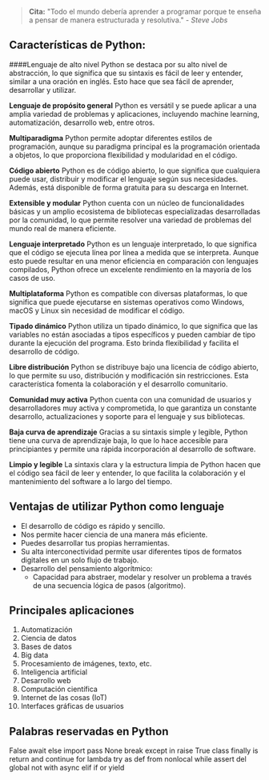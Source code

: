 > **Cita:** "Todo el mundo debería aprender a programar porque te enseña a pensar de manera estructurada y resolutiva." *- Steve Jobs*

## Características de Python:

####Lenguaje de alto nivel
Python se destaca por su alto nivel de abstracción, lo que significa que su sintaxis es fácil de leer y entender, similar a una oración en inglés. Esto hace que sea fácil de aprender, desarrollar y utilizar.

**Lenguaje de propósito general**
Python es versátil y se puede aplicar a una amplia variedad de problemas y aplicaciones, incluyendo machine learning, automatización, desarrollo web, entre otros.

**Multiparadigma**
Python permite adoptar diferentes estilos de programación, aunque su paradigma principal es la programación orientada a objetos, lo que proporciona flexibilidad y modularidad en el código.

**Código abierto**
Python es de código abierto, lo que significa que cualquiera puede usar, distribuir y modificar el lenguaje según sus necesidades. Además, está disponible de forma gratuita para su descarga en Internet.

**Extensible y modular**
Python cuenta con un núcleo de funcionalidades básicas y un amplio ecosistema de bibliotecas especializadas desarrolladas por la comunidad, lo que permite resolver una variedad de problemas del mundo real de manera eficiente.

**Lenguaje interpretado**
Python es un lenguaje interpretado, lo que significa que el código se ejecuta línea por línea a medida que se interpreta. Aunque esto puede resultar en una menor eficiencia en comparación con lenguajes compilados, Python ofrece un excelente rendimiento en la mayoría de los casos de uso.

**Multiplataforma**
Python es compatible con diversas plataformas, lo que significa que puede ejecutarse en sistemas operativos como Windows, macOS y Linux sin necesidad de modificar el código.

**Tipado dinámico**
Python utiliza un tipado dinámico, lo que significa que las variables no están asociadas a tipos específicos y pueden cambiar de tipo durante la ejecución del programa. Esto brinda flexibilidad y facilita el desarrollo de código.

**Libre distribución**
Python se distribuye bajo una licencia de código abierto, lo que permite su uso, distribución y modificación sin restricciones. Esta característica fomenta la colaboración y el desarrollo comunitario.

**Comunidad muy activa**
Python cuenta con una comunidad de usuarios y desarrolladores muy activa y comprometida, lo que garantiza un constante desarrollo, actualizaciones y soporte para el lenguaje y sus bibliotecas.

**Baja curva de aprendizaje**
Gracias a su sintaxis simple y legible, Python tiene una curva de aprendizaje baja, lo que lo hace accesible para principiantes y permite una rápida incorporación al desarrollo de software.

**Limpio y legible**
La sintaxis clara y la estructura limpia de Python hacen que el código sea fácil de leer y entender, lo que facilita la colaboración y el mantenimiento del software a lo largo del tiempo.

## Ventajas de utilizar Python como lenguaje
- El desarrollo de código es rápido y sencillo.
- Nos permite hacer ciencia de una manera más eficiente.
- Puedes desarrollar tus propias herramientas.
- Su alta interconectividad permite usar diferentes tipos de formatos digitales en un solo flujo de trabajo.
- Desarrollo del pensamiento algorítmico:
  - Capacidad para abstraer, modelar y resolver un problema a través de una secuencia lógica de pasos (algoritmo).

## Principales aplicaciones
1. Automatización
2. Ciencia de datos
3. Bases de datos
4. Big data
5. Procesamiento de imágenes, texto, etc.
6. Inteligencia artificial
7. Desarrollo web
8. Computación científica
9. Internet de las cosas (IoT)
10. Interfaces gráficas de usuarios

## Palabras reservadas en Python
False await else import pass
None break except in raise
True class finally is return
and continue for lambda try
as def from nonlocal while
assert del global not with
async elif if or yield
